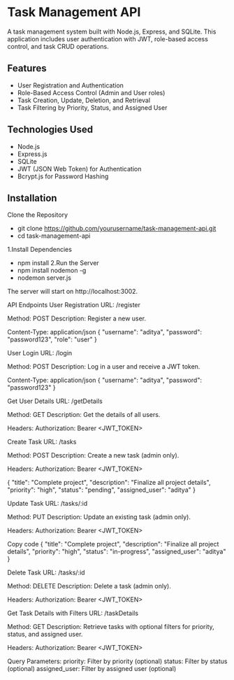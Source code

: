 # Task Management API

A task management system built with Node.js, Express, and SQLite. This application includes user authentication with JWT, role-based access control, and task CRUD operations.

## Features

- User Registration and Authentication
- Role-Based Access Control (Admin and User roles)
- Task Creation, Update, Deletion, and Retrieval
- Task Filtering by Priority, Status, and Assigned User

## Technologies Used

- Node.js
- Express.js
- SQLite
- JWT (JSON Web Token) for Authentication
- Bcrypt.js for Password Hashing

## Installation
Clone the Repository
- git clone https://github.com/yourusername/task-management-api.git
- cd task-management-api

1.Install Dependencies
- npm install
2.Run the Server
- npm install nodemon -g
- nodemon server.js

The server will start on http://localhost:3002.

API Endpoints
User Registration
URL: /register

Method: POST
Description: Register a new user.

Content-Type: application/json
{
  "username": "aditya",
  "password": "password123",
  "role": "user"
}

User Login
URL: /login

Method: POST
Description: Log in a user and receive a JWT token.

Content-Type: application/json
{
  "username": "aditya",
  "password": "password123"
}

Get User Details
URL: /getDetails

Method: GET
Description: Get the details of all users.

Headers:
Authorization: Bearer <JWT_TOKEN>

Create Task
URL: /tasks

Method: POST
Description: Create a new task (admin only).

Headers:
Authorization: Bearer <JWT_TOKEN>

{
  "title": "Complete project",
  "description": "Finalize all project details",
  "priority": "high",
  "status": "pending",
  "assigned_user": "aditya"
}

Update Task
URL: /tasks/:id

Method: PUT
Description: Update an existing task (admin only).

Headers:
Authorization: Bearer <JWT_TOKEN>

Copy code
{
  "title": "Complete project",
  "description": "Finalize all project details",
  "priority": "high",
  "status": "in-progress",
  "assigned_user": "aditya"
}

Delete Task
URL: /tasks/:id

Method: DELETE
Description: Delete a task (admin only).

Headers:
Authorization: Bearer <JWT_TOKEN>

Get Task Details with Filters
URL: /taskDetails

Method: GET
Description: Retrieve tasks with optional filters for priority, status, and assigned user.

Headers:
Authorization: Bearer <JWT_TOKEN>

Query Parameters:
priority: Filter by priority (optional)
status: Filter by status (optional)
assigned_user: Filter by assigned user (optional)

